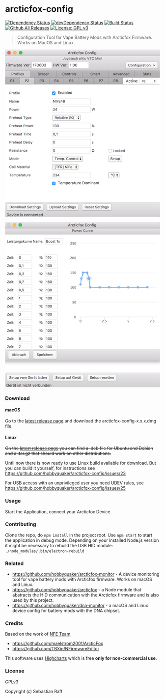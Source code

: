# arcticfox-config

[![Dependency Status](https://david-dm.org/hobbyquaker/arcticfox-config/status.svg)](https://david-dm.org/hobbyquaker/arcticfox-config)
[![devDependency Status](https://david-dm.org/hobbyquaker/arcticfox-config/dev-status.svg)](https://david-dm.org/hobbyquaker/arcticfox-config?type=dev)
[![Build Status](https://travis-ci.org/hobbyquaker/arcticfox-config.svg?branch=master)](https://travis-ci.org/hobbyquaker/arcticfox-config)
[![Github All Releases](https://img.shields.io/github/downloads/hobbyquaker/arcticfox-config/total.svg)]()
[![License: GPL v3](https://img.shields.io/badge/License-GPL%20v3-blue.svg)](http://www.gnu.org/licenses/gpl-3.0)

> Configuration Tool for Vape Battery Mods with Arcticfox Firmware. Works on MacOS and Linux.

![Screenshot](screenshot.png "Screenshot")


![Screenshot](screenshot2.png "Screenshot")


### Download

#### macOS

Go to the [latest release page](https://github.com/hobbyquaker/arcticfox-config/releases/latest) and download the 
arcticfox-config-x.x.x.dmg file.

#### Linux

~~On the [latest release page](https://github.com/hobbyquaker/arcticfox-config/releases/latest) you can find a .deb file 
for Ubuntu and Debian and a .tar.gz that should work on other distributions.~~

Until now there is now ready to use Linux build available for download. But you can build it yourself, for instructions
see https://github.com/hobbyquaker/arcticfox-config/issues/23

For USB access with an unprivileged user you need UDEV rules, see 
https://github.com/hobbyquaker/arcticfox-config/issues/25


### Usage

Start the Application, connect your Arcticfox Device.


### Contributing

Clone the repo, do `npm install` in the project root. Use `npm start` to start the application in debug mode.
Depending on your installed Node.js version it might be necessary to rebuild the USB HID module:
`./node_modules/.bin/electron-rebuild`


### Related

* https://github.com/hobbyquaker/arcticfox-monitor - A device monitoring tool for vape battery mods with Arcticfox firmware. Works on macOS and Linux.
* https://github.com/hobbyquaker/arcticfox - a Node module that abstracts the HID communication with the Arcticfox 
firmware and is also used by this project.
* https://github.com/hobbyquaker/dna-monitor - a macOS and Linux device config for battery mods with the DNA chipset.


### Credits

Based on the work of [NFE Team](https://nfeteam.org/)

* https://github.com/maelstrom2001/ArcticFox
* https://github.com/TBXin/NFirmwareEditor


This software uses [Highcharts](http://www.highcharts.com/) which is free __only for non-commercial use__.


### License

GPLv3

Copyright (c) Sebastian Raff
